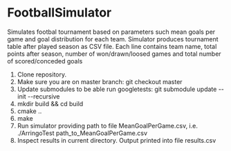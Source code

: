 # FootballSimulator

Simulates footbal tournament based on parameters such mean goals per game and goal distribution for each team.
Simulator produces tournament table after played season as CSV file. 
Each line contains team name, total points after season, number of won/drawn/loosed games and total number of scored/conceded goals

1. Clone repository.
2. Make sure you are on master branch: git checkout master
3. Update submodules to be able run googletests: git submodule update --init --recursive
4. mkdir build && cd build
5. cmake ..
6. make
7. Run simulator providing path to file MeanGoalPerGame.csv, i.e. ./ArringoTest path_to_MeanGoalPerGame.csv
8. Inspect results in current directory. Output printed into file results.csv
